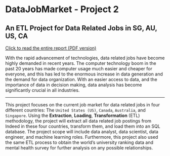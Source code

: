 # DataJobMarket - Project 2
## An ETL Project for Data Related Jobs in SG, AU, US, CA

<a targer="_blank" href="https://github.com/kk-deng/DataJobMarket/blob/master/Report.pdf">Click to read the entire report (PDF version)</a>

With the rapid advancement of technologies, data related jobs have become highly demanded in recent years. 
The computer technology boom in the past 20 years has made computer usage much easier and cheaper for everyone, 
and this has led to the enormous increase in data generation and the demand for data organization. With an easier access to data, 
and the importance of data in decision making, data analysis has become significantly crucial in all industries. 

----

This project focuses on the current job market for data related jobs in four different countries: 
The ``United States (US)``, ``Canada``, ``Australia``, and ``Singapore``. Using the **Extraction**, **Loading**, **Transformation** (ETL) methodology, 
the project will extract all data related job postings from Indeed in these four countries, transform them, and load them into an SQL database.
The project scope will include data analyst, data scientist, data engineer, and machine learning roles. Furthermore, 
this project also used the same ETL process to obtain the world’s university ranking data and mental health survey for further analysis on any possible relationships. 
